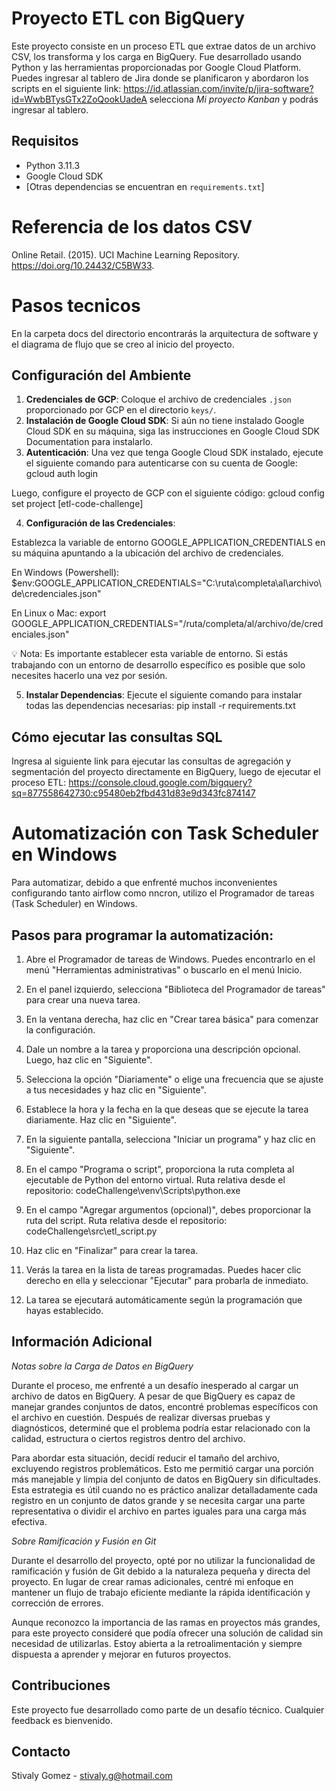 # Proyecto ETL con BigQuery

Este proyecto consiste en un proceso ETL que extrae datos de un archivo CSV, los transforma y los carga en BigQuery. Fue desarrollado usando Python y las herramientas proporcionadas por Google Cloud Platform. Puedes ingresar al tablero de Jira donde se planificaron y abordaron los scripts en el siguiente link: https://id.atlassian.com/invite/p/jira-software?id=WwbBTysGTx2ZoQookUadeA selecciona *Mi proyecto Kanban* y podrás ingresar al tablero.

## Requisitos

- Python 3.11.3
- Google Cloud SDK
- [Otras dependencias se encuentran en `requirements.txt`]

# Referencia de los datos CSV

Online Retail. (2015). UCI Machine Learning Repository. https://doi.org/10.24432/C5BW33.

# Pasos tecnicos

En la carpeta docs del directorio encontrarás la arquitectura de software y el diagrama de flujo que se creo al inicio del proyecto. 

## Configuración del Ambiente

1. **Credenciales de GCP**: Coloque el archivo de credenciales `.json` proporcionado por GCP en el directorio `keys/`.
2. **Instalación de Google Cloud SDK**: Si aún no tiene instalado Google Cloud SDK en su máquina, siga las instrucciones en Google Cloud SDK Documentation para instalarlo.
3. **Autenticación**:
Una vez que tenga Google Cloud SDK instalado, ejecute el siguiente comando para autenticarse con su cuenta de Google:
    gcloud auth login

Luego, configure el proyecto de GCP con el siguiente código:
    gcloud config set project [etl-code-challenge]

4. **Configuración de las Credenciales**:

Establezca la variable de entorno GOOGLE_APPLICATION_CREDENTIALS en su máquina apuntando a la ubicación del archivo de credenciales.

En Windows (Powershell):
    $env:GOOGLE_APPLICATION_CREDENTIALS="C:\ruta\completa\al\archivo\de\credenciales.json"

En Linux o Mac:
    export GOOGLE_APPLICATION_CREDENTIALS="/ruta/completa/al/archivo/de/credenciales.json"

💡 Nota: Es importante establecer esta variable de entorno. Si estás trabajando con un entorno de desarrollo específico es posible que solo necesites hacerlo una vez por sesión.

5. **Instalar Dependencias**: Ejecute el siguiente comando para instalar todas las dependencias necesarias: 
    pip install -r requirements.txt

## Cómo ejecutar las consultas SQL

Ingresa al siguiente link para ejecutar las consultas de agregación y segmentación del proyecto directamente en BigQuery, luego de ejecutar el proceso ETL: 
    https://console.cloud.google.com/bigquery?sq=877558642730:c95480eb2fbd431d83e9d343fc874147


# Automatización con Task Scheduler en Windows

Para automatizar, debido a que enfrenté muchos inconvenientes configurando tanto airflow como nncron, utilizo el Programador de tareas (Task Scheduler) en Windows. 

## Pasos para programar la automatización:

1. Abre el Programador de tareas de Windows. Puedes encontrarlo en el menú "Herramientas administrativas" o buscarlo en el menú Inicio.

2. En el panel izquierdo, selecciona "Biblioteca del Programador de tareas" para crear una nueva tarea.

3. En la ventana derecha, haz clic en "Crear tarea básica" para comenzar la configuración.

4. Dale un nombre a la tarea y proporciona una descripción opcional. Luego, haz clic en "Siguiente".

5. Selecciona la opción "Diariamente" o elige una frecuencia que se ajuste a tus necesidades y haz clic en "Siguiente".

6. Establece la hora y la fecha en la que deseas que se ejecute la tarea diariamente. Haz clic en "Siguiente".

7. En la siguiente pantalla, selecciona "Iniciar un programa" y haz clic en "Siguiente".

8. En el campo "Programa o script", proporciona la ruta completa al ejecutable de Python del entorno virtual. Ruta relativa desde el repositorio: 
    codeChallenge\venv\Scripts\python.exe

9. En el campo "Agregar argumentos (opcional)", debes proporcionar la ruta del script. Ruta relativa desde el repositorio:
    codeChallenge\src\etl_script.py

10. Haz clic en "Finalizar" para crear la tarea.

11. Verás la tarea en la lista de tareas programadas. Puedes hacer clic derecho en ella y seleccionar "Ejecutar" para probarla de inmediato.

12. La tarea se ejecutará automáticamente según la programación que hayas establecido.


## Información Adicional

*Notas sobre la Carga de Datos en BigQuery*

Durante el proceso, me enfrenté a un desafío inesperado al cargar un archivo de datos en BigQuery. A pesar de que BigQuery es capaz de manejar grandes conjuntos de datos, encontré problemas específicos con el archivo en cuestión. Después de realizar diversas pruebas y diagnósticos, determiné que el problema podría estar relacionado con la calidad, estructura o ciertos registros dentro del archivo. 

Para abordar esta situación, decidí reducir el tamaño del archivo, excluyendo registros problemáticos. Esto me permitió cargar una porción más manejable y limpia del conjunto de datos en BigQuery sin dificultades. Esta estrategia es útil cuando no es práctico analizar detalladamente cada registro en un conjunto de datos grande y se necesita cargar una parte representativa o dividir el archivo en partes iguales para una carga más efectiva.

*Sobre Ramificación y Fusión en Git*

Durante el desarrollo del proyecto, opté por no utilizar la funcionalidad de ramificación y fusión de Git debido a la naturaleza pequeña y directa del proyecto. En lugar de crear ramas adicionales, centré mi enfoque en mantener un flujo de trabajo eficiente mediante la rápida identificación y corrección de errores. 

Aunque reconozco la importancia de las ramas en proyectos más grandes, para este proyecto consideré que podía ofrecer una solución de calidad sin necesidad de utilizarlas. Estoy abierta a la retroalimentación y siempre dispuesta a aprender y mejorar en futuros proyectos.

## Contribuciones

Este proyecto fue desarrollado como parte de un desafío técnico. Cualquier feedback es bienvenido.

## Contacto

Stivaly Gomez - stivaly.g@hotmail.com